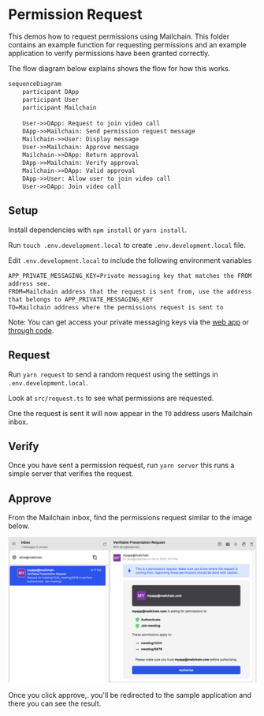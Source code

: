 # Permission Request

This demos how to request permissions using Mailchain. This folder contains an example function for requesting permissions and an example application to verify permissions have been granted correctly.

The flow diagram below explains shows the flow for how this works.

```mermaid
sequenceDiagram
	participant DApp
	participant User
	participant Mailchain

	User->>DApp: Request to join video call
	DApp->>Mailchain: Send permission request message
	Mailchain->>User: Display message
	User->>Mailchain: Approve message
	Mailchain->>DApp: Return approval
	DApp->>Mailchain: Verify approval
	Mailchain->>DApp: Valid approval
	DApp->>User: Allow user to join video call
	User->>DApp: Join video call
```

## Setup

Install dependencies with `npm install` or `yarn install`.

Run `touch .env.development.local` to create `.env.development.local` file.

Edit `.env.development.local` to include the following environment variables

```
APP_PRIVATE_MESSAGING_KEY=Private messaging key that matches the FROM address see.
FROM=Mailchain address that the request is sent from, use the address that belongs to APP_PRIVATE_MESSAGING_KEY
TO=Mailchain address where the permissions request is sent to
```

Note: You can get access your private messaging keys via the [web app](https://docs.mailchain.com/developer/advanced/private-messaging-key/#from-web) or [through code](https://docs.mailchain.com/developer/advanced/private-messaging-key/#from-code).

## Request

Run `yarn request` to send a random request using the settings in `.env.development.local`.

Look at `src/request.ts` to see what permissions are requested.

One the request is sent it will now appear in the `TO` address users Mailchain inbox.

## Verify

Once you have sent a permission request, run `yarn server` this runs a simple server that verifies the request.

## Approve

From the Mailchain inbox, find the permissions request similar to the image below.

![Permission request in Inbox](./resources/view-vc-request-message.png)

Once you click approve,. you'll be redirected to the sample application and there you can see the result.
